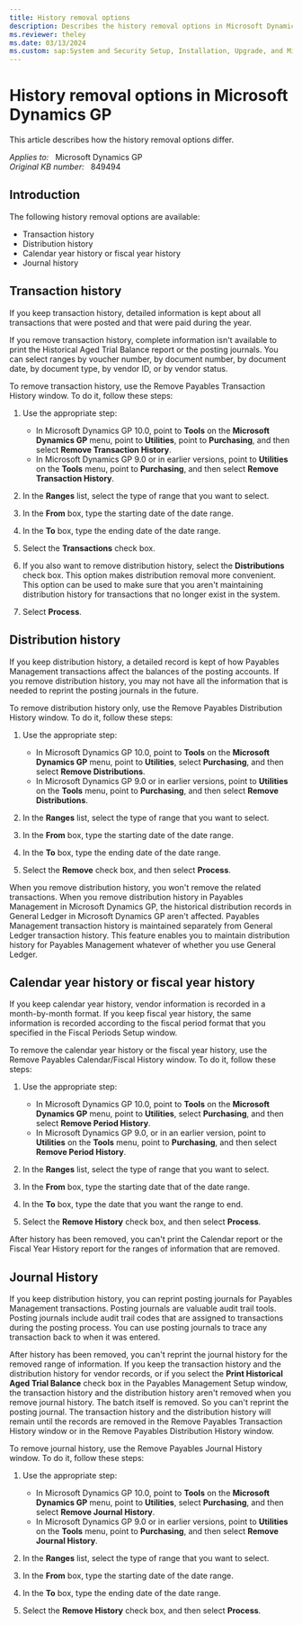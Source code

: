 ```yaml
---
title: History removal options
description: Describes the history removal options in Microsoft Dynamics GP and in Microsoft Business Solutions - Great Plains.
ms.reviewer: theley
ms.date: 03/13/2024
ms.custom: sap:System and Security Setup, Installation, Upgrade, and Migrations
---
```

# History removal options in Microsoft Dynamics GP

This article describes how the history removal options differ.

_Applies to:_ &nbsp; Microsoft Dynamics GP  
_Original KB number:_ &nbsp; 849494

## Introduction

The following history removal options are available:

- Transaction history
- Distribution history
- Calendar year history or fiscal year history
- Journal history

## Transaction history

If you keep transaction history, detailed information is kept about all transactions that were posted and that were paid during the year.

If you remove transaction history, complete information isn't available to print the Historical Aged Trial Balance report or the posting journals. You can select ranges by voucher number, by document number, by document date, by document type, by vendor ID, or by vendor status.

To remove transaction history, use the Remove Payables Transaction History window. To do it, follow these steps:

1. Use the appropriate step:
   - In Microsoft Dynamics GP 10.0, point to **Tools** on the **Microsoft Dynamics GP** menu, point to **Utilities**, point to **Purchasing**, and then select **Remove Transaction History**.
   - In Microsoft Dynamics GP 9.0 or in earlier versions, point to **Utilities** on the **Tools** menu, point to **Purchasing**, and then select **Remove Transaction History**.
2. In the **Ranges** list, select the type of range that you want to select.

3. In the **From** box, type the starting date of the date range.

4. In the **To** box, type the ending date of the date range.

5. Select the **Transactions** check box.

6. If you also want to remove distribution history, select the **Distributions** check box. This option makes distribution removal more convenient. This option can be used to make sure that you aren't maintaining distribution history for transactions that no longer exist in the system.

7. Select **Process**.

## Distribution history

If you keep distribution history, a detailed record is kept of how Payables Management transactions affect the balances of the posting accounts. If you remove distribution history, you may not have all the information that is needed to reprint the posting journals in the future.

To remove distribution history only, use the Remove Payables Distribution History window. To do it, follow these steps:

1. Use the appropriate step:
   - In Microsoft Dynamics GP 10.0, point to **Tools** on the **Microsoft Dynamics GP** menu, point to **Utilities**, select **Purchasing**, and then select **Remove Distributions**.
   - In Microsoft Dynamics GP 9.0 or in earlier versions, point to **Utilities** on the **Tools** menu, point to **Purchasing**, and then select **Remove Distributions**.

2. In the **Ranges** list, select the type of range that you want to select.

3. In the **From** box, type the starting date of the date range.

4. In the **To** box, type the ending date of the date range.

5. Select the **Remove** check box, and then select **Process**.

When you remove distribution history, you won't remove the related transactions. When you remove distribution history in Payables Management in Microsoft Dynamics GP, the historical distribution records in General Ledger in Microsoft Dynamics GP aren't affected. Payables Management transaction history is maintained separately from General Ledger transaction history. This feature enables you to maintain distribution history for Payables Management whatever of whether you use General Ledger.

## Calendar year history or fiscal year history

If you keep calendar year history, vendor information is recorded in a month-by-month format. If you keep fiscal year history, the same information is recorded according to the fiscal period format that you specified in the Fiscal Periods Setup window.

To remove the calendar year history or the fiscal year history, use the Remove Payables Calendar/Fiscal History window. To do it, follow these steps:

1. Use the appropriate step:
   - In Microsoft Dynamics GP 10.0, point to **Tools** on the **Microsoft Dynamics GP** menu, point to **Utilities**, select **Purchasing**, and then select **Remove Period History**.
   - In Microsoft Dynamics GP 9.0, or in an earlier version, point to **Utilities** on the **Tools** menu, point to **Purchasing**, and then select **Remove Period History**.
2. In the **Ranges** list, select the type of range that you want to select.

3. In the **From** box, type the starting date that of the date range.

4. In the **To** box, type the date that you want the range to end.

5. Select the **Remove History** check box, and then select **Process**.

After history has been removed, you can't print the Calendar report or the Fiscal Year History report for the ranges of information that are removed.

## Journal History

If you keep distribution history, you can reprint posting journals for Payables Management transactions. Posting journals are valuable audit trail tools. Posting journals include audit trail codes that are assigned to transactions during the posting process. You can use posting journals to trace any transaction back to when it was entered.

After history has been removed, you can't reprint the journal history for the removed range of information. If you keep the transaction history and the distribution history for vendor records, or if you select the **Print Historical Aged Trial Balance** check box in the Payables Management Setup window, the transaction history and the distribution history aren't removed when you remove journal history. The batch itself is removed. So you can't reprint the posting journal. The transaction history and the distribution history will remain until the records are removed in the Remove Payables Transaction History window or in the Remove Payables Distribution History window.

To remove journal history, use the Remove Payables Journal History window. To do it, follow these steps:

1. Use the appropriate step:
   - In Microsoft Dynamics GP 10.0, point to **Tools** on the **Microsoft Dynamics GP** menu, point to **Utilities**, select **Purchasing**, and then select **Remove Journal History**.
   - In Microsoft Dynamics GP 9.0 or in earlier versions, point to **Utilities** on the **Tools** menu, point to **Purchasing**, and then select **Remove Journal History**.
2. In the **Ranges** list, select the type of range that you want to select.

3. In the **From** box, type the starting date of the date range.

4. In the **To** box, type the ending date of the date range.

5. Select the **Remove History** check box, and then select **Process**.
